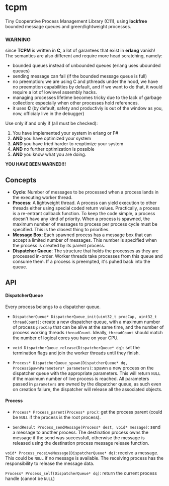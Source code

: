 # tcpm
Tiny Cooperative Process Management Library (C11), using **lockfree** bounded message queues and green/lightweight processes.

### WARNING
since **TCPM** is written in **C**, a lot of garantees that exist in **erlang** vanish! The semantics are also different and require more head scratching, namely:
* bounded queues instead of unbounded queues (erlang uses ubounded queues)
* sending message can fail (if the bounded message queue is full)
* no preemption: we are using C and pthreads under the hood, we have no preemption capabilities by default, and if we want to do that, it would require a lot of lowlevel assembly hacks.
* managing processes lifetime becomes tricky due to the lack of garbage collection: especially when other processes hold references.
* it uses **C** (by default, safety and productiviy is out of the window as you, now, officialy live in the debugger)

Use only if and only if (all must be checked):
1. You have implemented your system in erlang or F#
2. **AND** you have optimized your system
3. **AND** you have tried harder to reoptimize your system
4. **AND** no further optimization is possible
5. **AND** you know what you are doing.

**YOU HAVE BEEN WARNED!!!**

## Concepts
- **Cycle**: Number of messages to be processed when a process lands in the executing worker thread.
- **Process**: A lightweight thread. A process can yield execution to other threads either using special coded return values. Practically, a process is a re-entrant callback function. To keep the code simple, a process doesn't have any kind of priority. When a process is spawned, the maximum number of messages to process per process cycle must be specified. This is the closest thing to priorities.
- **Message Box**: Each spawned process has a message box that can accept a limited number of messages. This number is specified when the process is created by its parent process.
- **Dispatcher Queue**: The structure that holds the processes as they are processed in-order. Worker threads take processes from this queue and consume them. If a process is preempted, it's puhed back into the queue.

## API
#### DispatcherQueue
Every process belongs to a dispatcher queue.
* `DispatcherQueue* DispatcherQueue_init(uint32_t procCap, uint32_t threadCount)`: create a new dispatcher queue, with a maximum number of process `procCap` that can be alive at the same time, and the number of process working threads `threadCount`. Ideally, `threadCount` should match the number of logical cores you have on your CPU.

* `void DispatcherQueue_release(DispatcherQueue* dq)`: set the termination flags and join the worker threads until they finish.

* `Process* DispatcherQueue_spawn(DispatcherQueue* dq, ProcessSpawnParameters* parameters)`: spawn a new process on the dispatcher queue with the appropriate parameters. This will return `NULL` if the maximum number of live process is reached. All parameters passed in `parameters` are owned by the dispatcher queue, as such even on creation failure, the dispatcher will release all the associated objects.

#### Process
* `Process* Process_parent(Process* proc)`: get the process parent (could be `NULL` if the process is the root process).

* `SendResult Process_sendMessage(Process* dest, void* message)`: send a message to another process. The destination process owns the message if the send was successfull, otherwise the message is released using the destination process message release function.

`void* Process_receiveMessage(DispatcherQueue* dq)`: receive a message. This could be `NULL` if no message is available. The receiving process has the responsibility to release the message data.

`Process* Process_self(DispatcherQueue* dq)`: return the current process handle (cannot be `NULL`)
